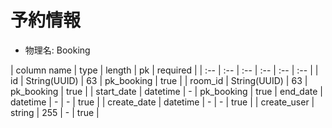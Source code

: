 # 予約情報

* 物理名: Booking

| column name | type | length | pk | required |
| :-- | :-- | :-- | :-- | :-- | :-- |
| id | String(UUID) | 63 | pk_booking | true |
| room_id | String(UUID) | 63 | pk_booking | true |
| start_date | datetime | - | pk_booking | true
| end_date | datetime | - | - | true |
| create_date | datetime | - | - | true |
| create_user | string | 255 | - | true |